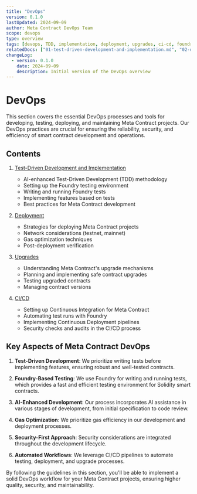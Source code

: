 ```yaml
---
title: "DevOps"
version: 0.1.0
lastUpdated: 2024-09-09
author: Meta Contract DevOps Team
scope: devops
type: overview
tags: [devops, TDD, implementation, deployment, upgrades, ci-cd, foundry]
relatedDocs: ["01-test-driven-development-and-implementation.md", "02-deployment.md", "03-upgrades.md", "04-ci-cd.md"]
changeLog:
  - version: 0.1.0
    date: 2024-09-09
    description: Initial version of the DevOps overview
---
```


# DevOps

This section covers the essential DevOps processes and tools for developing, testing, deploying, and maintaining Meta Contract projects. Our DevOps practices are crucial for ensuring the reliability, security, and efficiency of smart contract development and operations.

## Contents

1. [Test-Driven Development and Implementation](01-tdd.md)
   - AI-enhanced Test-Driven Development (TDD) methodology
   - Setting up the Foundry testing environment
   - Writing and running Foundry tests
   - Implementing features based on tests
   - Best practices for Meta Contract development

2. [Deployment](02-deployment.md)
   - Strategies for deploying Meta Contract projects
   - Network considerations (testnet, mainnet)
   - Gas optimization techniques
   - Post-deployment verification

3. [Upgrades](03-upgrades.md)
   - Understanding Meta Contract's upgrade mechanisms
   - Planning and implementing safe contract upgrades
   - Testing upgraded contracts
   - Managing contract versions

4. [CI/CD](04-ci-cd.md)
   - Setting up Continuous Integration for Meta Contract
   - Automating test runs with Foundry
   - Implementing Continuous Deployment pipelines
   - Security checks and audits in the CI/CD process

## Key Aspects of Meta Contract DevOps

1. **Test-Driven Development**: We prioritize writing tests before implementing features, ensuring robust and well-tested contracts.

2. **Foundry-Based Testing**: We use Foundry for writing and running tests, which provides a fast and efficient testing environment for Solidity smart contracts.

3. **AI-Enhanced Development**: Our process incorporates AI assistance in various stages of development, from initial specification to code review.

4. **Gas Optimization**: We prioritize gas efficiency in our development and deployment processes.

5. **Security-First Approach**: Security considerations are integrated throughout the development lifecycle.

6. **Automated Workflows**: We leverage CI/CD pipelines to automate testing, deployment, and upgrade processes.

By following the guidelines in this section, you'll be able to implement a solid DevOps workflow for your Meta Contract projects, ensuring higher quality, security, and maintainability.

